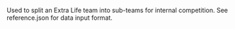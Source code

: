 Used to split an Extra Life team into sub-teams for internal competition. See reference.json for data input format.